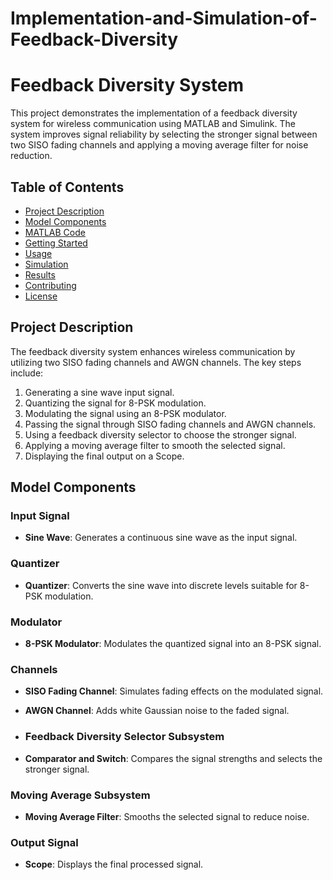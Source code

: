 # Implementation-and-Simulation-of-Feedback-Diversity
# Feedback Diversity System

This project demonstrates the implementation of a feedback diversity system for wireless communication using MATLAB and Simulink. The system improves signal reliability by selecting the stronger signal between two SISO fading channels and applying a moving average filter for noise reduction.

## Table of Contents
- [Project Description](#project-description)
- [Model Components](#model-components)
- [MATLAB Code](#matlab-code)
- [Getting Started](#getting-started)
- [Usage](#usage)
- [Simulation](#simulation)
- [Results](#results)
- [Contributing](#contributing)
- [License](#license)
  
## Project Description

The feedback diversity system enhances wireless communication by utilizing two SISO fading channels and AWGN channels. The key steps include:
1. Generating a sine wave input signal.
2. Quantizing the signal for 8-PSK modulation.
3. Modulating the signal using an 8-PSK modulator.
4. Passing the signal through SISO fading channels and AWGN channels.
5. Using a feedback diversity selector to choose the stronger signal.
6. Applying a moving average filter to smooth the selected signal.
7. Displaying the final output on a Scope.

## Model Components

### Input Signal
- **Sine Wave**: Generates a continuous sine wave as the input signal.

### Quantizer
- **Quantizer**: Converts the sine wave into discrete levels suitable for 8-PSK modulation.

### Modulator
- **8-PSK Modulator**: Modulates the quantized signal into an 8-PSK signal.

### Channels
- **SISO Fading Channel**: Simulates fading effects on the modulated signal.
- **AWGN Channel**: Adds white Gaussian noise to the faded signal.

- ### Feedback Diversity Selector Subsystem
- **Comparator and Switch**: Compares the signal strengths and selects the stronger signal.

### Moving Average Subsystem
- **Moving Average Filter**: Smooths the selected signal to reduce noise.

### Output Signal
- **Scope**: Displays the final processed signal.
